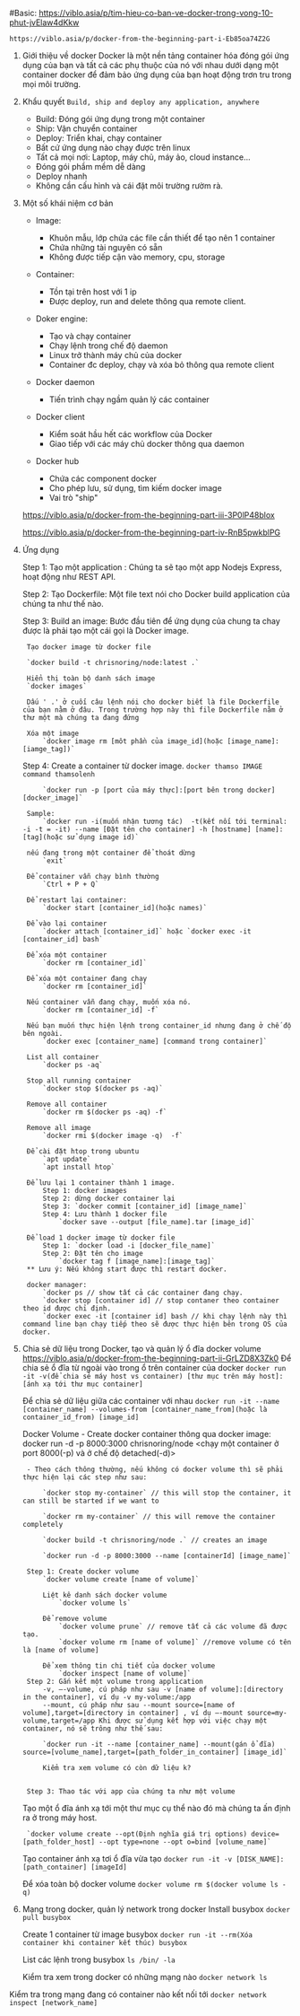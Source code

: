 #Basic:
	https://viblo.asia/p/tim-hieu-co-ban-ve-docker-trong-vong-10-phut-jvElaw4dKkw
	
	https://viblo.asia/p/docker-from-the-beginning-part-i-Eb85oa74Z2G
1. Giới thiệu về docker
	Docker là một nền tảng container hóa đóng gói ứng dụng của bạn và tất cả các phụ thuộc của nó với nhau dưới dạng một container docker
	để đảm bảo ứng dụng của bạn hoạt động trơn tru trong mọi môi trường.

2. Khẩu quyết
	`Build, ship and deploy any application, anywhere`
	+ Build: Đóng gói ứng dụng trong một container
	+ Ship: Vận chuyển container
	+ Deploy: Triển khai, chạy container
	+ Bất cứ ứng dụng nào chạy được trên linux
	+ Tất cả mọi nơi: Laptop, máy chủ, máy ảo, cloud instance... 
	+ Đóng gói phầm mềm dễ dàng
	+ Deploy nhanh
	+ Không cần cấu hình và cái đặt môi trường rườm rà.
	
3. Một số khái niệm cơ bản

	+ Image: 
		- Khuôn mẫu, lớp chứa các file cần thiết để tạo nên 1 container
	  	- Chứa những tài nguyên có sẵn
		- Không được tiếp cận vào memory, cpu, storage
	
	+ Container:
		- Tồn tại trên host với 1 ip
		- Được deploy, run and delete thông qua remote client.
		
	+ Doker engine:
		- Tạo và chạy container
		- Chạy lệnh trong chế độ daemon
		- Linux trở thành máy chủ của docker
		- Container đc deploy, chạy và xóa bỏ thông qua remote client
		
	+ Docker daemon
		- Tiến trình chạy ngầm quản lý các container
		
	+ Docker client
		- Kiểm soát hầu hết các workflow của Docker
		- Giao tiếp với các máy chủ docker thông qua daemon
		
	+ Docker hub
		- Chứa các component docker
		- Cho phép lưu, sử dụng, tìm kiếm docker image
		- Vai trò "ship"
	
		
	https://viblo.asia/p/docker-from-the-beginning-part-iii-3P0lP48blox

	https://viblo.asia/p/docker-from-the-beginning-part-iv-RnB5pwkblPG
4. Ứng dụng

	Step 1: Tạo một application : Chúng ta sẽ tạo một app Nodejs Express, hoạt động như REST API.
	
	Step 2: Tạo Dockerfile: Một file text nói cho Docker build application của chúng ta như thế nào.
	
	Step 3: Build an image: Bước đầu tiên để ứng dụng của chung ta chay được là phải tạo một cái gọi là Docker image.
	
		Tạo docker image từ docker file
		
		`docker build -t chrisnoring/node:latest .`
		
		Hiển thị toàn bộ danh sách image
		`docker images`
		
		Dấu ' .' ở cuối câu lệnh nói cho docker biết là file Dockerfile của bạn nằm ở đâu. Trong trường hợp này thì file Dockerfile nằm ở thư một mà chúng ta đang đứng
		
		Xóa một image
			`docker image rm [môt phần của image_id](hoặc [image_name]:[iamge_tag])`
		
	Step 4: Create a container từ docker image.
			`docker thamso IMAGE command thamsolenh`
			
			`docker run -p [port của máy thực]:[port bên trong docker] [docker_image]`
		
		Sample: 
			`docker run -i(muốn nhận tương tác)  -t(kết nối tới terminal: -i -t = -it) --name [Đặt tên cho container] -h [hostname] [name]:[tag](hoặc sử dụng image id)`
		
		nếu đang trong một container để thoát dừng
			`exit`
		
		Để container vẫn chạy bình thường
			`Ctrl + P + Q`
		
		Để restart lại container:
			`docker start [container_id](hoặc names)`
		
		Để vào lại container
			`docker attach [container_id]` hoặc `docker exec -it [container_id] bash`
		
		Để xóa một container
			`docker rm [container_id]`
			
		Để xóa một container đang chạy
			`docker rm [container_id]`
		
		Nếu container vẫn đang chạy, muốn xóa nó.
			`docker rm [container_id] -f`
			
		Nếu bạn muốn thực hiện lệnh trong container_id nhưng đang ở chế độ bên ngoài.
			`docker exec [container_name] [command trong container]`
			
		List all container
			`docker ps -aq`
			
		Stop all running container
			`docker stop $(docker ps -aq)`
			
		Remove all container
			`docker rm $(docker ps -aq) -f`
			
		Remove all image
			`docker rmi $(docker image -q)  -f`
			
		Để cài đặt htop trong ubuntu
			`apt update`
			`apt install htop`
			
		Để lưu lại 1 container thành 1 image.
			Step 1: docker images
			Step 2: dừng docker container lại
			Step 3: `docker commit [container_id] [image_name]`
			Step 4: Lưu thành 1 docker file
				`docker save --output [file_name].tar [image_id]`
			
		Để load 1 docker image từ docker file
			Step 1: `docker load -i [docker_file_name]`
			Step 2: Đặt tên cho image
				`docker tag f [image_name]:[image_tag]`
		** Lưu ý: Nếu không start được thì restart docker.

		docker manager:
			`docker ps // show tất cả các container đang chạy.
			`docker stop [container id] // stop contaner theo container theo id được chỉ định.
			`docker exec -it [container id] bash // khi chạy lệnh này thì command line bạn chạy tiếp theo sẽ được thực hiện bên trong OS của docker.

5. Chia sẻ dữ liệu trong Docker, tạo và quản lý ổ đĩa docker volume
	https://viblo.asia/p/docker-from-the-beginning-part-ii-GrLZD8X3Zk0
	Để chia sẻ ổ đĩa từ ngoài vào trong ổ trên container của docker
		`docker run -it -v(để chia sẻ máy host vs container) [thư mục trên máy host]:[ánh xạ tới thư mục container]`
		
		
	Để chia sẻ dữ liệu giữa các container với nhau
		`docker run -it --name [container_name] --volumes-from [container_name_from](hoặc là container_id_from) [image_id]`
	
	Docker Volume
		- Create docker container thông qua docker image: docker run -d -p 8000:3000 chrisnoring/node        <chạy một container ở port 8000(-p) và ở chế độ detached(-d)>
		
		- Theo cách thông thường, nếu không có docker volume thì sẽ phải thực hiện lại các step như sau:
		
			`docker stop my-container` // this will stop the container, it can still be started if we want to

			`docker rm my-container` // this will remove the container completely

			`docker build -t chrisnoring/node .` // creates an image

			`docker run -d -p 8000:3000 --name [containerId] [image_name]`
	
		Step 1: Create docker volume
			`docker volume create [name of volume]`
			
			Liệt kê danh sách docker volume
				`docker volume ls`
				
			Để remove volume
				`docker volume prune` // remove tất cả các volume đã được tạo.
				`docker volume rm [name of volume]` //remove volume có tên là [name of volume]
				
			Để xem thông tin chi tiết của docker volume
				`docker inspect [name of volume]`
		Step 2: Gắn kết một volume trong application
			-v, —-volume, cú pháp như sau -v [name of volume]:[directory in the container], ví dụ -v my-volume:/app
			--mount, cú pháp như sau --mount source=[name of volume],target=[directory in container] , ví dụ —-mount source=my-volume,target=/app Khi được sử dụng kết hợp với việc chạy một container, nó sẽ trông như thế sau:
			
			`docker run -it --name [container_name] --mount(gán ổ đĩa) source=[volume_name],target=[path_folder_in_container] [image_id]`
		
			Kiểm tra xem volume có còn dữ liệu k?
			
			
		Step 3: Thao tác với app của chúng ta như một volume
		
	Tạo một ổ đĩa ánh xạ tới một thư mục cụ thể nào đó mà chúng ta ấn định ra ở trong máy host.	
	
		`docker volume create --opt(Định nghĩa giá trị options) device=[path_folder_host] --opt type=none --opt o=bind [volume_name]`
		
	Tạo container ánh xạ tơi ổ đĩa vừa tạo
		`docker run -it -v [DISK_NAME]:[path_container] [imageId]`
		
		
	Để xóa toàn bộ docker volume 
		`docker volume rm $(docker volume ls -q)`
6. Mạng trong docker, quản lý network trong docker
	Install busybox
		`docker pull busybox`
		
	Create 1 container từ image busybox
		`docker run -it --rm(Xóa container khi container kết thúc) busybox`
		
	List các lệnh trong busybox
		`ls /bin/ -la`
		
	Kiểm tra xem trong docker có những mạng nào
		`docker network ls`
    
  Kiểm tra trong mạng đang có container nào kết nối tới
    `docker network inspect [network_name]`
